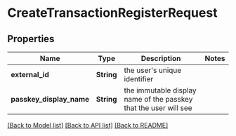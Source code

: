 # CreateTransactionRegisterRequest

## Properties

Name | Type | Description | Notes
------------ | ------------- | ------------- | -------------
**external_id** | **String** | the user's unique identifier | 
**passkey_display_name** | **String** | the immutable display name of the passkey that the user will see | 

[[Back to Model list]](../README.md#documentation-for-models) [[Back to API list]](../README.md#documentation-for-api-endpoints) [[Back to README]](../README.md)


